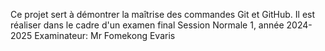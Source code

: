 Ce projet sert à démontrer la maîtrise des commandes Git et GitHub.
Il est réaliser dans le cadre d'un examen final Session Normale 1, année 2024-2025
Examinateur: Mr Fomekong Evaris
